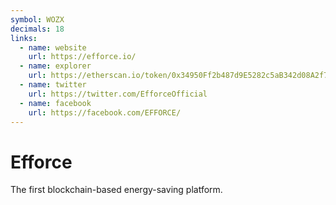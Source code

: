 ```yaml
---
symbol: WOZX
decimals: 18
links:
  - name: website
    url: https://efforce.io/
  - name: explorer
    url: https://etherscan.io/token/0x34950Ff2b487d9E5282c5aB342d08A2f712eb79F
  - name: twitter
    url: https://twitter.com/EfforceOfficial
  - name: facebook
    url: https://facebook.com/EFFORCE/
---
```


# Efforce

The first blockchain-based energy-saving platform.

